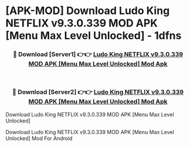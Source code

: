 # [APK-MOD] Download Ludo King NETFLIX v9.3.0.339 MOD APK [Menu Max Level Unlocked] - 1dfns


<div align="center">
<h3>🔴 Download [Server1] 👉👉 <a href="https://apk-comot.site?title=Ludo_King_NETFLIX_v9.3.0.339_MOD_APK_[Menu_Max_Level_Unlocked]">Ludo King NETFLIX v9.3.0.339 MOD APK [Menu Max Level Unlocked] Mod Apk</a></h3><br>
<h3>🔴 Download [Server2] 👉👉 <a href="https://apk-comot.site?title=Ludo_King_NETFLIX_v9.3.0.339_MOD_APK_[Menu_Max_Level_Unlocked]">Ludo King NETFLIX v9.3.0.339 MOD APK [Menu Max Level Unlocked] Mod Apk</a></h3>
</div>



Download Ludo King NETFLIX v9.3.0.339 MOD APK [Menu Max Level Unlocked] 

Download Ludo King NETFLIX v9.3.0.339 MOD APK [Menu Max Level Unlocked] Mod For Android